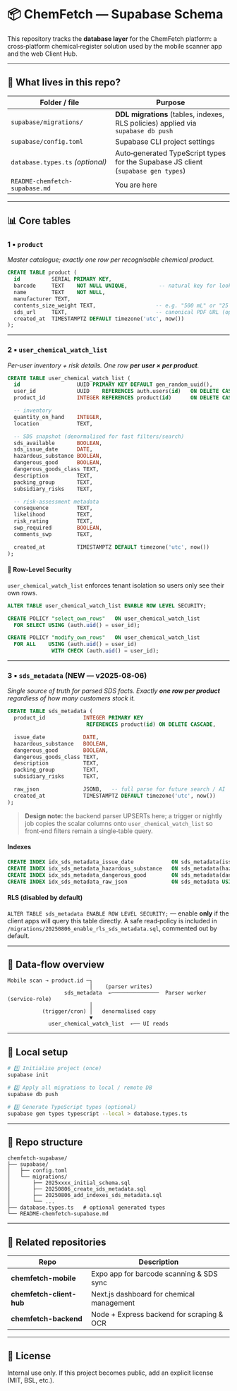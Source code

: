 # 📦 ChemFetch — Supabase Schema

This repository tracks the **database layer** for the ChemFetch platform: a cross‑platform chemical‑register solution used by the mobile scanner app and the web Client Hub.

---

## 📁 What lives in this repo?

| Folder / file                    | Purpose                                                                           |
| -------------------------------- | --------------------------------------------------------------------------------- |
| `supabase/migrations/`           | **DDL migrations** (tables, indexes, RLS policies) applied via `supabase db push` |
| `supabase/config.toml`           | Supabase CLI project settings                                                     |
| `database.types.ts` *(optional)* | Auto‑generated TypeScript types for the Supabase JS client (`supabase gen types`) |
| `README-chemfetch-supabase.md`   | You are here                                                                      |

---

## 📊 Core tables

### 1 ▪ `product`

*Master catalogue; exactly one row per recognisable chemical product.*

```sql
CREATE TABLE product (
  id          SERIAL PRIMARY KEY,
  barcode     TEXT    NOT NULL UNIQUE,          -- natural key for look‑ups
  name        TEXT    NOT NULL,
  manufacturer TEXT,
  contents_size_weight TEXT,                   -- e.g. "500 mL" or "25 kg"
  sds_url     TEXT,                            -- canonical PDF URL (optional)
  created_at  TIMESTAMPTZ DEFAULT timezone('utc', now())
);
```

---

### 2 ▪ `user_chemical_watch_list`

*Per‑user inventory + risk details.  One row **per user × per product**.*

```sql
CREATE TABLE user_chemical_watch_list (
  id                  UUID PRIMARY KEY DEFAULT gen_random_uuid(),
  user_id             UUID    REFERENCES auth.users(id)   ON DELETE CASCADE,
  product_id          INTEGER REFERENCES product(id)      ON DELETE CASCADE,

  -- inventory
  quantity_on_hand    INTEGER,
  location            TEXT,

  -- SDS snapshot (denormalised for fast filters/search)
  sds_available       BOOLEAN,
  sds_issue_date      DATE,
  hazardous_substance BOOLEAN,
  dangerous_good      BOOLEAN,
  dangerous_goods_class TEXT,
  description         TEXT,
  packing_group       TEXT,
  subsidiary_risks    TEXT,

  -- risk‑assessment metadata
  consequence         TEXT,
  likelihood          TEXT,
  risk_rating         TEXT,
  swp_required        BOOLEAN,
  comments_swp        TEXT,

  created_at          TIMESTAMPTZ DEFAULT timezone('utc', now())
);
```

#### 🔐 Row‑Level Security

`user_chemical_watch_list` enforces tenant isolation so users only see their own rows.

```sql
ALTER TABLE user_chemical_watch_list ENABLE ROW LEVEL SECURITY;

CREATE POLICY "select_own_rows"   ON user_chemical_watch_list
  FOR SELECT USING (auth.uid() = user_id);

CREATE POLICY "modify_own_rows"   ON user_chemical_watch_list
  FOR ALL    USING (auth.uid() = user_id)
              WITH CHECK (auth.uid() = user_id);
```

---

### 3 ▪ `sds_metadata` (NEW — v2025‑08‑06)

*Single source of truth for parsed SDS facts.  Exactly **one row per product** regardless of how many customers stock it.*

```sql
CREATE TABLE sds_metadata (
  product_id            INTEGER PRIMARY KEY
                         REFERENCES product(id) ON DELETE CASCADE,

  issue_date            DATE,
  hazardous_substance   BOOLEAN,
  dangerous_good        BOOLEAN,
  dangerous_goods_class TEXT,
  description           TEXT,
  packing_group         TEXT,
  subsidiary_risks      TEXT,

  raw_json              JSONB,   -- full parse for future search / AI
  created_at            TIMESTAMPTZ DEFAULT timezone('utc', now())
);
```

> **Design note:** the backend parser UPSERTs here; a trigger or nightly job copies the scalar columns onto `user_chemical_watch_list` so front‑end filters remain a single‑table query.

#### Indexes

```sql
CREATE INDEX idx_sds_metadata_issue_date            ON sds_metadata(issue_date);
CREATE INDEX idx_sds_metadata_hazardous_substance   ON sds_metadata(hazardous_substance);
CREATE INDEX idx_sds_metadata_dangerous_good        ON sds_metadata(dangerous_good);
CREATE INDEX idx_sds_metadata_raw_json              ON sds_metadata USING gin (raw_json);
```

#### RLS (disabled by default)

`ALTER TABLE sds_metadata ENABLE ROW LEVEL SECURITY;` — enable **only** if the client apps will query this table directly.  A safe read‑policy is included in `/migrations/20250806_enable_rls_sds_metadata.sql`, commented out by default.

---

## 🔄 Data‑flow overview

```text
Mobile scan → product.id ─┐
                          │    (parser writes)
                  sds_metadata  ←───────────────  Parser worker (service‑role)
                          │
           (trigger/cron) │   denormalised copy
                          ▼
             user_chemical_watch_list  ←── UI reads
```

---

## 🧪 Local setup

```bash
# 1️⃣ Initialise project (once)
supabase init

# 2️⃣ Apply all migrations to local / remote DB
supabase db push

# 3️⃣ Generate TypeScript types (optional)
supabase gen types typescript --local > database.types.ts
```

---

## 📂 Repo structure

```
chemfetch-supabase/
├── supabase/
│   ├── config.toml
│   └── migrations/
│       ├── 2025xxxx_initial_schema.sql
│       ├── 20250806_create_sds_metadata.sql
│       ├── 20250806_add_indexes_sds_metadata.sql
│       └── ...
├── database.types.ts   # optional generated types
└── README-chemfetch-supabase.md
```

---

## 🔗 Related repositories

| Repo                     | Description                               |
| ------------------------ | ----------------------------------------- |
| **chemfetch-mobile**     | Expo app for barcode scanning & SDS sync  |
| **chemfetch-client-hub** | Next.js dashboard for chemical management |
| **chemfetch-backend**    | Node + Express backend for scraping & OCR |

---

## 🪪 License

Internal use only. If this project becomes public, add an explicit license (MIT, BSL, etc.).
